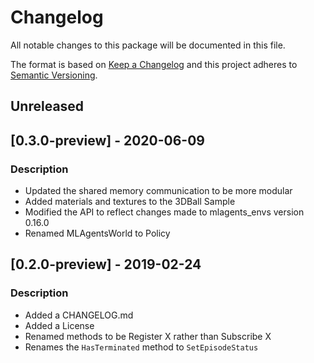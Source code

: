 # Changelog
All notable changes to this package will be documented in this file.

The format is based on [Keep a Changelog](http://keepachangelog.com/en/1.0.0/)
and this project adheres to [Semantic Versioning](http://semver.org/spec/v2.0.0.html).

## Unreleased

## [0.3.0-preview] - 2020-06-09

### Description
 - Updated the shared memory communication to be more modular
 - Added materials and textures to the 3DBall Sample
 - Modified the API to reflect changes made to mlagents_envs version 0.16.0
 - Renamed MLAgentsWorld to Policy

## [0.2.0-preview] - 2019-02-24

### Description
 - Added a CHANGELOG.md
 - Added a License
 - Renamed methods to be Register X rather than Subscribe X
 - Renames the `HasTerminated` method to `SetEpisodeStatus`

